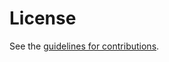 # License

See the
[guidelines for contributions](https://github.com/italobusi/rdnm-yang/blob/fork/CONTRIBUTING.md).
